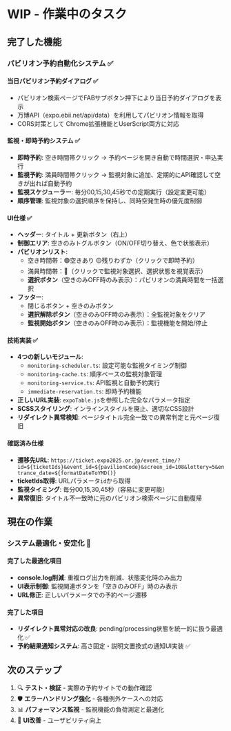 # WIP - 作業中のタスク

## 完了した機能

### パビリオン予約自動化システム ✅

#### 当日パビリオン予約ダイアログ ✅
- パビリオン検索ページでFABサブボタン押下により当日予約ダイアログを表示
- 万博API（expo.ebii.net/api/data）を利用してパビリオン情報を取得
- CORS対策として Chrome拡張機能とUserScript両方に対応

#### 監視・即時予約システム ✅
- **即時予約**: 空き時間帯クリック → 予約ページを開き自動で時間選択・申込実行
- **監視予約**: 満員時間帯クリック → 監視対象に追加、定期的にAPI確認して空きが出れば自動予約
- **監視スケジューラー**: 毎分00,15,30,45秒での定期実行（設定変更可能）
- **順序管理**: 監視対象の選択順序を保持し、同時空発生時の優先度制御

#### UI仕様 ✅
- **ヘッダー**: タイトル + 更新ボタン（右上）
- **制御エリア**: 空きのみトグルボタン（ON/OFF切り替え、色で状態表示）
- **パビリオンリスト**: 
  - 空き時間帯：🟢空きあり 🟡残りわずか（クリックで即時予約）
  - 満員時間帯：🔴（クリックで監視対象選択、選択状態を視覚表示）
  - **選択ボタン**（空きのみOFF時のみ表示）：パビリオンの満員時間を一括選択
- **フッター**: 
  - 閉じるボタン + 空きのみボタン
  - **選択解除ボタン**（空きのみOFF時のみ表示）：全監視対象をクリア
  - **監視開始ボタン**（空きのみOFF時のみ表示）：監視機能を開始/停止

#### 技術実装 ✅
- **4つの新しいモジュール**:
  - `monitoring-scheduler.ts`: 設定可能な監視タイミング制御
  - `monitoring-cache.ts`: 順序ベースの監視対象管理
  - `monitoring-service.ts`: API監視と自動予約実行
  - `immediate-reservation.ts`: 即時予約機能
- **正しいURL実装**: `expoTable.js`を参照した完全なパラメータ指定
- **SCSSスタイリング**: インラインスタイルを廃止、適切なCSS設計
- **リダイレクト異常検知**: ページタイトル完全一致での異常判定と元ページ復旧

#### 確認済み仕様
- **遷移先URL**: `https://ticket.expo2025.or.jp/event_time/?id=${ticketIds}&event_id=${pavilionCode}&screen_id=108&lottery=5&entrance_date=${formatDateToYMD()}`
- **ticketIds取得**: URLパラメータ`id`から取得
- **監視タイミング**: 毎分00,15,30,45秒（容易に変更可能）
- **異常復旧**: タイトル不一致時に元のパビリオン検索ページに自動復帰

## 現在の作業

### システム最適化・安定化 🔄

#### 完了した最適化項目
- **console.log削減**: 重複ログ出力を削減、状態変化時のみ出力
- **UI表示制御**: 監視関連ボタンを「空きのみOFF」時のみ表示
- **URL修正**: 正しいパラメータでの予約ページ遷移

#### 完了した項目
- **リダイレクト異常対応の改良**: pending/processing状態を統一的に扱う最適化 ✅
- **予約結果通知システム**: 高さ固定・説明文置換式の通知UI実装 ✅

## 次のステップ
1. 🔍 **テスト・検証** - 実際の予約サイトでの動作確認
2. 🛡️ **エラーハンドリング強化** - 各種例外ケースへの対応
3. 📊 **パフォーマンス監視** - 監視機能の負荷測定と最適化
4. 🎨 **UI改善** - ユーザビリティ向上